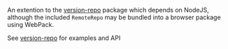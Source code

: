 An extention to the [version-repo](https://www.npmjs.com/package/version-repo)
package which depends on NodeJS, although the included `RemoteRepo` may be
bundled into a browser package using WebPack.

See [version-repo](https://www.npmjs.com/package/version-repo) for examples and API
